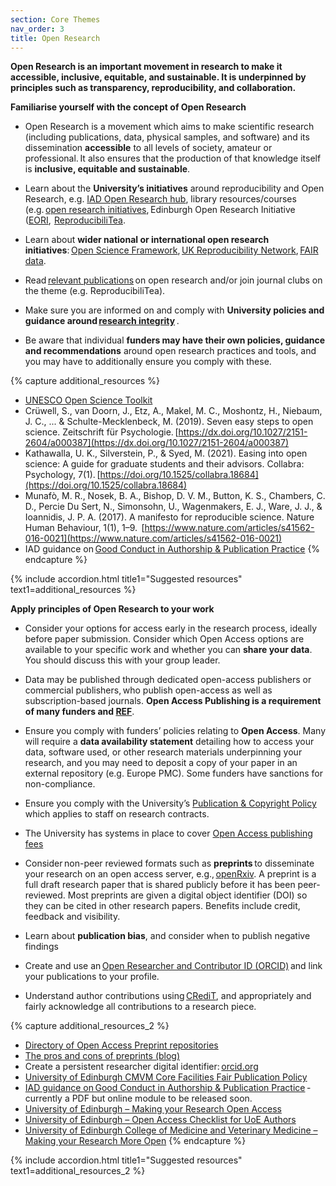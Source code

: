 ```yaml
---
section: Core Themes
nav_order: 3
title: Open Research
---
```


**Open Research is an important movement in research to make it accessible, inclusive, equitable, and sustainable. It is underpinned by principles such as transparency, reproducibility, and collaboration.**  

**Familiarise yourself with the concept of Open Research**

- Open Research is a movement which aims to make scientific research (including publications, data, physical samples, and software) and its dissemination **accessible** to all levels of society, amateur or professional. It also ensures that the production of that knowledge itself is **inclusive, equitable and sustainable**. 

- Learn about the **University’s initiatives** around reproducibility and Open Research, e.g. [IAD Open Research hub](https://support-for-researchers.ed.ac.uk/getting-started/doing-research/open-research), library resources/courses (e.g. [open research initiatives](https://library.ed.ac.uk/research-support/open-research), Edinburgh Open Research Initiative ([EORI](https://edopenresearch.wordpress.com/),  [ReproducibiliTea](https://reproducibilitea.org/). 

- Learn about **wider national or international open research initiatives**: [Open Science Framework](https://osf.io/), [UK Reproducibility Network](https://www.ukrn.org/), [FAIR data](https://fairsharing.org/). 

- Read [relevant publications](https://rpt-rl.netlify.app/) on open research and/or join journal clubs on the theme (e.g. ReproducibiliTea). 

- Make sure you are informed on and comply with **University policies and guidance around [research integrity](https://research-office.ed.ac.uk/research-integrity)** . 

- Be aware that individual **funders may have their own policies, guidance and recommendations** around open research practices and tools, and you may have to additionally ensure you comply with these. 

{% capture additional_resources %}
- [UNESCO Open Science Toolkit](https://www.unesco.org/en/open-science/toolkit)
- Crüwell, S., van Doorn, J., Etz, A., Makel, M. C., Moshontz, H., Niebaum, J. C., ... & Schulte-Mecklenbeck, M. (2019). Seven easy steps to open science. Zeitschrift für Psychologie. [https://dx.doi.org/10.1027/2151-2604/a000387](https://dx.doi.org/10.1027/2151-2604/a000387)
- Kathawalla, U. K., Silverstein, P., & Syed, M. (2021). Easing into open science: A guide for graduate students and their advisors. Collabra: Psychology, 7(1). [https://doi.org/10.1525/collabra.18684](https://doi.org/10.1525/collabra.18684)
- Munafò, M. R., Nosek, B. A., Bishop, D. V. M., Button, K. S., Chambers, C. D., Percie Du Sert, N., Simonsohn, U., Wagenmakers, E. J., Ware, J. J., & Ioannidis, J. P. A. (2017). A manifesto for reproducible science. Nature Human Behaviour, 1(1), 1–9.  [https://www.nature.com/articles/s41562-016-0021](https://www.nature.com/articles/s41562-016-0021)
- IAD guidance on [Good Conduct in Authorship & Publication Practice](https://www.docs.hss.ed.ac.uk/iad/Researchers/Research_staff/Good_conduct_in_authorship_and_publication_practice_an_introductory_guide.pdf)
{% endcapture %}

{% include accordion.html title1="Suggested resources" text1=additional_resources %}

**Apply principles of Open Research to your work**

- Consider your options for access early in the research process, ideally before paper submission. Consider which Open Access options are available to your specific work and whether you can **share your data**. You should discuss this with your group leader.  

- Data may be published through dedicated open-access publishers or commercial publishers, who publish open-access as well as subscription-based journals. **Open Access Publishing is a requirement of many funders and [REF](https://2029.ref.ac.uk/about/how-to-get-involved/ref-2029-open-access-policy-consultation/)**.

- Ensure you comply with funders’ policies relating to **Open Access**. Many will require a **data availability statement** detailing how to access your data, software used, or other research materials underpinning your research, and you may need to deposit a copy of your paper in an external repository (e.g. Europe PMC). Some funders have sanctions for non-compliance.  

- Ensure you comply with the University’s [Publication & Copyright Policy](https://information-services.ed.ac.uk/about/policies-and-regulations/research-publications) which applies to staff on research contracts. 

- The University has systems in place to cover [Open Access publishing fees](https://library.ed.ac.uk/research-support/publish-research/open-access/read-and-publish-journals)

- Consider non-peer reviewed formats such as **preprints** to disseminate your research on an open access server, e.g., [openRxiv](https://openrxiv.org/). A preprint is a full draft research paper that is shared publicly before it has been peer-reviewed. Most preprints are given a digital object identifier (DOI) so they can be cited in other research papers. Benefits include credit, feedback and visibility.  

- Learn about **publication bias**, and consider when to publish negative findings 

- Create and use an [Open Researcher and Contributor ID (ORCID)](https://orcid.org/) and link your publications to your profile. 

- Understand author contributions using [CRediT](https://credit.niso.org/), and appropriately and fairly acknowledge all contributions to a research piece. 

{% capture additional_resources_2 %}
- [Directory of Open Access Preprint repositories](https://doapr.coar-repositories.org/repositories/)
- [The pros and cons of preprints (blog)](https://blog.mdpi.com/2023/03/27/preprints-pros-cons/)
- Create a persistent researcher digital identifier: [orcid.org](https://orcid.org/)
- [University of Edinburgh CMVM Core Facilities Fair Publication Policy](https://www.ed.ac.uk/files/atoms/files/cmvm_core_facilities_fair_publication_policy_0.pdf)
- [IAD guidance on Good Conduct in Authorship & Publication Practice](https://www.docs.hss.ed.ac.uk/iad/Researchers/Research_staff/Good_conduct_in_authorship_and_publication_practice_an_introductory_guide.pdf) - currently a PDF but online module to be released soon.
- [University of Edinburgh – Making your Research Open Access](https://library.ed.ac.uk/research-support/publish-research/open-access)
- [University of Edinburgh – Open Access Checklist for UoE Authors](https://library.ed.ac.uk/research-support/publish-research/open-access/open-access-checklist-for-uoe-authors)
- [University of Edinburgh College of Medicine and Veterinary Medicine – Making your Research More Open](https://medicine-vet-medicine.ed.ac.uk/our-research/cmvm-research-support/open-research/make-your-research-more-open)
{% endcapture %}

{% include accordion.html title1="Suggested resources" text1=additional_resources_2 %}

